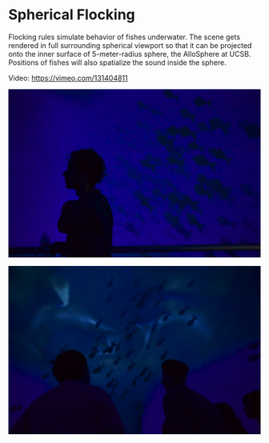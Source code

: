 Spherical Flocking
==================

Flocking rules simulate behavior of fishes underwater. The scene gets rendered in full surrounding spherical viewport so that it can be projected onto the inner surface of 5-meter-radius sphere, the AlloSphere at UCSB. Positions of fishes will also spatialize the sound inside the sphere.

Video: <https://vimeo.com/131404811>

![](img/flocking/flocking01.png)

![](img/flocking/flocking02.png)